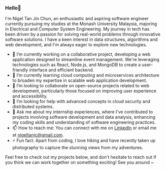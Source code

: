 ### Hello👋

I'm Nigel Tan Jin Chun, an enthusiastic and aspiring software engineer currently pursuing my studies at the Monash University Malaysia, majoring in Electrical and Computer System Engineering. My journey in tech has been driven by a passion for solving real-world problems through innovative software solutions. I have a keen interest in data structures, algorithms and web development, and I'm always eager to explore new technologies.

- 🔭 I’m currently working on a collaborative project, developing a web application designed to streamline event management. We're leveraging technologies such as React, Node.js, and MongoDB to create a user-friendly interface and efficient backend.
- 🌱 I’m currently learning cloud computing and microservices architecture to broaden my expertise in scalable web application development.
- 👯 I’m looking to collaborate on open-source projects related to web development, particularly those focused on improving user experience and accessibility.
- 🤔 I’m looking for help with advanced concepts in cloud security and distributed systems.
- 💬 Ask me about my internship experiences, where I've contributed to projects involving software development and data analysis, enhancing my coding skills and understanding of software engineering practices.
- 📫 How to reach me: You can connect with me on [LinkedIn](https://www.linkedin.com/in/tanjinchun/) or email me at [nigeltanjc@gmail.com](mailto:nigeltanjc@gmail.com).
- ⚡ Fun fact: Apart from coding, I love hiking and have recently taken up photography to capture the stunning views from my adventures.

Feel free to check out my projects below, and don't hesitate to reach out if you think we can work together on something exciting! See you around ~


<!--
**jinchuntan/jinchuntan** is a ✨ _special_ ✨ repository because its `README.md` (this file) appears on your GitHub profile.

Here are some ideas to get you started:

- 🔭 I’m currently working on ...
- 🌱 I’m currently learning ...
- 👯 I’m looking to collaborate on ...
- 🤔 I’m looking for help with ...
- 💬 Ask me about ...
- 📫 How to reach me: ...
- 😄 Pronouns: ...
- ⚡ Fun fact: ...
-->
